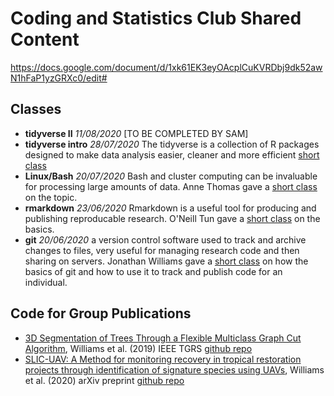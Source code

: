 # Coding and Statistics Club Shared Content 

https://docs.google.com/document/d/1xk61EK3eyOAcplCuKVRDbj9dk52awN1hFaP1yzGRXc0/edit#

## Classes

* **tidyverse II** *11/08/2020* [TO BE COMPLETED BY SAM]
* **tidyverse intro** *28/07/2020* The tidyverse is a collection of R packages designed to make data analysis easier, cleaner and more efficient [short class](https://github.com/ForEcolZappers/PublicWiki/tree/master/tidyverse_class)
* **Linux/Bash** *20/07/2020* Bash and cluster computing can be invaluable for processing large amounts of data. Anne Thomas gave a [short class](https://github.com/ForEcolZappers/PublicWiki/tree/master/bash_cluster_class) on the topic.
* **rmarkdown** *23/06/2020* Rmarkdown is a useful tool for producing and publishing reproducable research. O'Neill Tun gave a [short class](https://github.com/ForEcolZappers/PublicWiki/tree/master/Rmarkdown_class) on the basics. 
* **git** *20/06/2020* a version control software used to track and archive changes to files, very useful for managing research code and then sharing on servers. Jonathan Williams gave a [short class](https://github.com/ForEcolZappers/PublicWiki/tree/master/Git) on how the basics of git and how to use it to track and publish code for an individual.


## Code for Group Publications

* [3D Segmentation of Trees Through a Flexible Multiclass Graph Cut Algorithm](https://doi.org/10.1109/TGRS.2019.2940146), Williams et al. (2019) IEEE TGRS [github repo](https://github.com/jonvw28/MCGC)
* [SLIC-UAV: A Method for monitoring recovery in tropical restoration projects through identification of signature species using UAVs](https://arxiv.org/abs/2006.06624), Williams et al. (2020) arXiv preprint [github repo](https://github.com/jonvw28/SLICUAV)
